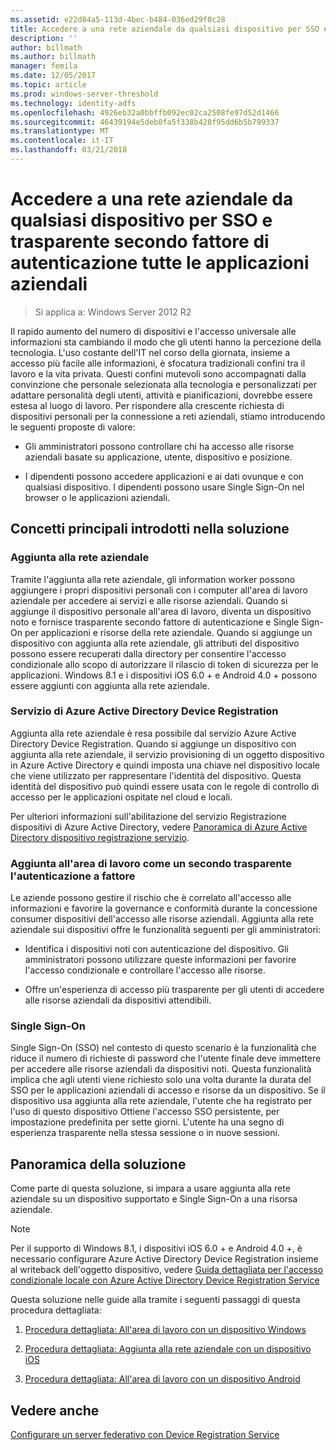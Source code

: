 ```yaml
---
ms.assetid: e22d84a5-113d-4bec-b484-036ed29f0c28
title: Accedere a una rete aziendale da qualsiasi dispositivo per SSO e trasparente secondo fattore di autenticazione tutte le applicazioni aziendali
description: ''
author: billmath
ms.author: billmath
manager: femila
ms.date: 12/05/2017
ms.topic: article
ms.prod: windows-server-threshold
ms.technology: identity-adfs
ms.openlocfilehash: 4926eb32a0bbffb092ec02ca2508fe97d52d1466
ms.sourcegitcommit: 46439194e5deb0fa5f338b428f95dd6b5b799337
ms.translationtype: MT
ms.contentlocale: it-IT
ms.lasthandoff: 03/21/2018
---
```

# <a name="join-to-workplace-from-any-device-for-sso-and-seamless-second-factor-authentication-across-company-applications"></a>Accedere a una rete aziendale da qualsiasi dispositivo per SSO e trasparente secondo fattore di autenticazione tutte le applicazioni aziendali

>Si applica a: Windows Server 2012 R2

Il rapido aumento del numero di dispositivi e l'accesso universale alle informazioni sta cambiando il modo che gli utenti hanno la percezione della tecnologia. L'uso costante dell'IT nel corso della giornata, insieme a accesso più facile alle informazioni, è sfocatura tradizionali confini tra il lavoro e la vita privata. Questi confini mutevoli sono accompagnati dalla convinzione che personale selezionata alla tecnologia e personalizzati per adattare personalità degli utenti, attività e pianificazioni, dovrebbe essere estesa al luogo di lavoro. Per rispondere alla crescente richiesta di dispositivi personali per la connessione a reti aziendali, stiamo introducendo le seguenti proposte di valore:

-   Gli amministratori possono controllare chi ha accesso alle risorse aziendali basate su applicazione, utente, dispositivo e posizione.

-   I dipendenti possono accedere applicazioni e ai dati ovunque e con qualsiasi dispositivo. I dipendenti possono usare Single Sign-On nel browser o le applicazioni aziendali.

## <a name="key-concepts-introduced-in-the-solution"></a>Concetti principali introdotti nella soluzione

### <a name="workplace-join"></a>Aggiunta alla rete aziendale
Tramite l'aggiunta alla rete aziendale, gli information worker possono aggiungere i propri dispositivi personali con i computer all'area di lavoro aziendale per accedere ai servizi e alle risorse aziendali. Quando si aggiunge il dispositivo personale all'area di lavoro, diventa un dispositivo noto e fornisce trasparente secondo fattore di autenticazione e Single Sign-On per applicazioni e risorse della rete aziendale. Quando si aggiunge un dispositivo con aggiunta alla rete aziendale, gli attributi del dispositivo possono essere recuperati dalla directory per consentire l'accesso condizionale allo scopo di autorizzare il rilascio di token di sicurezza per le applicazioni. Windows 8.1 e i dispositivi iOS 6.0 + e Android 4.0 + possono essere aggiunti con aggiunta alla rete aziendale.

### <a name="BKMK_DRS"></a>Servizio di Azure Active Directory Device Registration
Aggiunta alla rete aziendale è resa possibile dal servizio Azure Active Directory Device Registration. Quando si aggiunge un dispositivo con aggiunta alla rete aziendale, il servizio provisioning di un oggetto dispositivo in Azure Active Directory e quindi imposta una chiave nel dispositivo locale che viene utilizzato per rappresentare l'identità del dispositivo. Questa identità del dispositivo può quindi essere usata con le regole di controllo di accesso per le applicazioni ospitate nel cloud e locali.

Per ulteriori informazioni sull'abilitazione del servizio Registrazione dispositivi di Azure Active Directory, vedere [Panoramica di Azure Active Directory dispositivo registrazione servizio](https://msdn.microsoft.com/6a14cb1f-a058-4453-8ede-d9f4a66a7073.aspx).

### <a name="workplace-join-as-a-seamless-second-factor-authentication"></a>Aggiunta all'area di lavoro come un secondo trasparente l'autenticazione a fattore
Le aziende possono gestire il rischio che è correlato all'accesso alle informazioni e favorire la governance e conformità durante la concessione consumer dispositivi dell'accesso alle risorse aziendali. Aggiunta alla rete aziendale sui dispositivi offre le funzionalità seguenti per gli amministratori:

-   Identifica i dispositivi noti con autenticazione del dispositivo. Gli amministratori possono utilizzare queste informazioni per favorire l'accesso condizionale e controllare l'accesso alle risorse.

-   Offre un'esperienza di accesso più trasparente per gli utenti di accedere alle risorse aziendali da dispositivi attendibili.

### <a name="single-sign-on"></a>Single Sign-On
Single Sign-On (SSO) nel contesto di questo scenario è la funzionalità che riduce il numero di richieste di password che l'utente finale deve immettere per accedere alle risorse aziendali da dispositivi noti. Questa funzionalità implica che agli utenti viene richiesto solo una volta durante la durata del SSO per le applicazioni aziendali di accesso e risorse da un dispositivo. Se il dispositivo usa aggiunta alla rete aziendale, l'utente che ha registrato per l'uso di questo dispositivo Ottiene l'accesso SSO persistente, per impostazione predefinita per sette giorni. L'utente ha una segno di esperienza trasparente nella stessa sessione o in nuove sessioni.

## <a name="solution-overview"></a>Panoramica della soluzione
Come parte di questa soluzione, si impara a usare aggiunta alla rete aziendale su un dispositivo supportato e Single Sign-On a una risorsa aziendale.

> [!NOTE]
> Per il supporto di Windows 8.1, i dispositivi iOS 6.0 + e Android 4.0 +, è necessario configurare Azure Active Directory Device Registration insieme al writeback dell'oggetto dispositivo, vedere [Guida dettagliata per l'accesso condizionale locale con Azure Active Directory Device Registration Service](https://msdn.microsoft.com/library/azure/dn788908.aspx)

Questa soluzione nelle guide alla tramite i seguenti passaggi di questa procedura dettagliata:

1.  [Procedura dettagliata: All'area di lavoro con un dispositivo Windows](../../ad-fs/operations/Walkthrough--Workplace-Join-with-a-Windows-Device.md)

2.  [Procedura dettagliata: Aggiunta alla rete aziendale con un dispositivo iOS](../../ad-fs/operations/Walkthrough--Workplace-Join-with-an-iOS-Device.md)

3.  [Procedura dettagliata: All'area di lavoro con un dispositivo Android](../../ad-fs/operations/walkthrough--workplace-join-to-an-android-device.md)

## <a name="see-also"></a>Vedere anche
[Configurare un server federativo con Device Registration Service](../deployment/configure-a-federation-server-with-device-registration-service.md)



